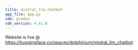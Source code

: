 ```yaml
---
title: mistral_llm_chatbot
app_file: app.py
sdk: gradio
sdk_version: 4.41.0
---
```



Website is live @ https://huggingface.co/spaces/dolphinium/mistral_llm_chatbot